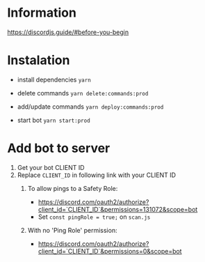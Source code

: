 # Information

https://discordjs.guide/#before-you-begin

# Instalation

-   install dependencies
    `yarn`

-   delete commands
    `yarn delete:commands:prod`

-   add/update commands
    `yarn deploy:commands:prod`

-   start bot
    `yarn start:prod`

# Add bot to server

1. Get your bot CLIENT ID
2. Replace `CLIENT_ID` in following link with your CLIENT ID
    1. To allow pings to a Safety Role:
        - https://discord.com/oauth2/authorize?client_id=`CLIENT_ID`&permissions=131072&scope=bot
        - Set `const pingRole = true;` on `scan.js`

    1. With no 'Ping Role' permission:
        - https://discord.com/oauth2/authorize?client_id=`CLIENT_ID`&permissions=0&scope=bot
